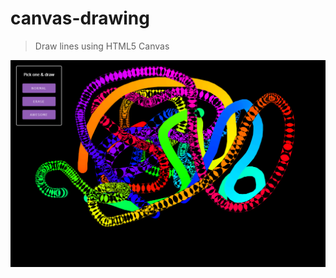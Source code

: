 # canvas-drawing

> Draw lines using HTML5 Canvas

![](https://github.com/breginapool/canvas-drawing/blob/main/screenshot-canvas-drawing.png)
